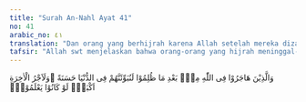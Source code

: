 ```yaml
---
title: "Surah An-Nahl Ayat 41"
no: 41
arabic_no: ٤١
translation: "Dan orang yang berhijrah karena Allah setelah mereka dizalimi, pasti Kami akan memberikan tempat yang baik kepada mereka di dunia. Dan pahala di akhirat pasti lebih besar, sekiranya mereka mengetahui,"
tafsir: "Allah swt menjelaskan bahwa orang-orang yang hijrah meninggal-kan kaum kerabat yang dicintai dan kampung halamannya semata-mata mengharapkan pahala dan keridaan Allah, pasti akan diberi tempat yang baik di sisi-Nya. Yang dimaksud dengan hijrah dalam ayat ini ialah hijrah kaum Muslimin dari Mekah ke Habasyah, hijrah pertama yang dilakukan 83 orang Muslimin. Pengertian ini didasarkan pada pendapat yang mengatakan bahwa ayat ini adalah ayat Makkiyyah, dan dikuatkan pula oleh riwayat dari Abdullah bin Humaid, Ibnu Jarir ath-thabari, dan Ibnu Munzir dari Qatadah yang mengatakan bahwa para sahabat Nabi saw teraniaya oleh penduduk Mekah. Mereka diusir dari kampung halamannya, sehingga sebagian dari mereka ikut hijrah ke negeri Habasyah. Sesudah itu, Allah menyuruh mereka mempersiapkan diri hijrah ke Medinah, lalu kota itu dijadikan kota hijrah dan mereka diberi penolong-penolong yang terdiri dari penduduk Medinah yang beriman.\n\nKemudian mereka dijanjikan kemenangan atas orang-orang yang telah menganiaya mereka dan tempat yang baik di dunia. Semua itu diperoleh karena mereka rela meninggalkan tempat tinggal dan harta benda mereka, semata-mata hanya mengharapkan keridaan Allah. Janji kemenangan yang diberikan kepada kaum Muslimin itu ialah mereka akan diberi tempat yang bebas dari kekuasaan orang-orang musyrik dan mereka dapat mengatur tata kemasyarakatan sendiri. Mereka akan menjadi pemimpin-pemimpin yang takwa dan memerintah orang-orang yang takwa pula.\n\nDi samping itu, mereka dijanjikan pula pahala akhirat yang lebih besar. Apabila mereka mengetahui, tentu mereka akan mengatakan bahwa pahala akhirat itulah yang lebih utama bila dibandingkan dengan kebahagiaan yang mereka rasakan di dunia. Ibnu Jarir ath-thabari meriwayatkan dari Umar bin Khaththab bahwa apabila seorang Ansar memberi suatu pemberian kepada seorang laki-laki dari golongan Muhajirin, ia berkata, \"Terimalah pemberian ini, semoga Allah memberikan berkah kepadamu dalam menikmatinya. Ini yang telah Allah janjikan untukmu di dunia, sedang di akhirat kamu akan mendapatkan yang lebih baik lagi\"."
---
```

وَالَّذِيْنَ هَاجَرُوْا فِى اللّٰهِ مِنْۢ بَعْدِ مَا ظُلِمُوْا لَنُبَوِّئَنَّهُمْ فِى الدُّنْيَا حَسَنَةً  ۗوَلَاَجْرُ الْاٰخِرَةِ اَكْبَرُۘ لَوْ كَانُوْا يَعْلَمُوْنَۙ
